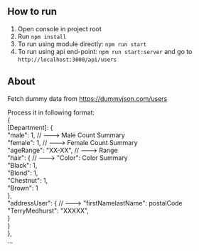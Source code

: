 ## How to run
1. Open console in project root
2. Run `npm install`
3. To run using module directly: `npm run start`
4. To run using api end-point: `npm run start:server` and go to `http://localhost:3000/api/users`

## About

Fetch dummy data from https://dummyjson.com/users

Process it in following format:\
{\
[Department]: {\
"male": 1,                      // ---> Male Count Summary\
"female": 1,                    // ---> Female Count Summary\
"ageRange": "XX-XX",            // ---> Range\
"hair": {                       // ---> "Color": Color Summary\
"Black": 1,\
"Blond": 1,\
"Chestnut": 1,\
"Brown": 1\
},\
"addressUser": {                // ---> "firstNamelastName": postalCode\
"TerryMedhurst": "XXXXX",\
}\
}\
},\
...
